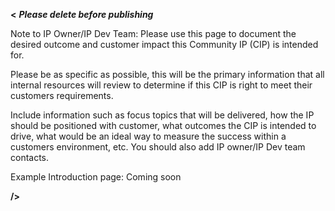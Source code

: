 **<** **_Please delete before publishing_**

Note to IP Owner/IP Dev Team:
Please use this page to document the desired outcome and customer impact this Community IP (CIP) is intended for. 

Please be as specific as possible, this will be the primary information that all internal resources will review to determine if this CIP is right to meet their customers requirements. 

Include information such as focus topics that will be delivered, how the IP should be positioned with customer, what outcomes the CIP is intended to drive, what would be an ideal way to measure the success within a customers environment, etc. You should also add IP owner/IP Dev team contacts.

Example Introduction page: Coming soon 

**/>** 